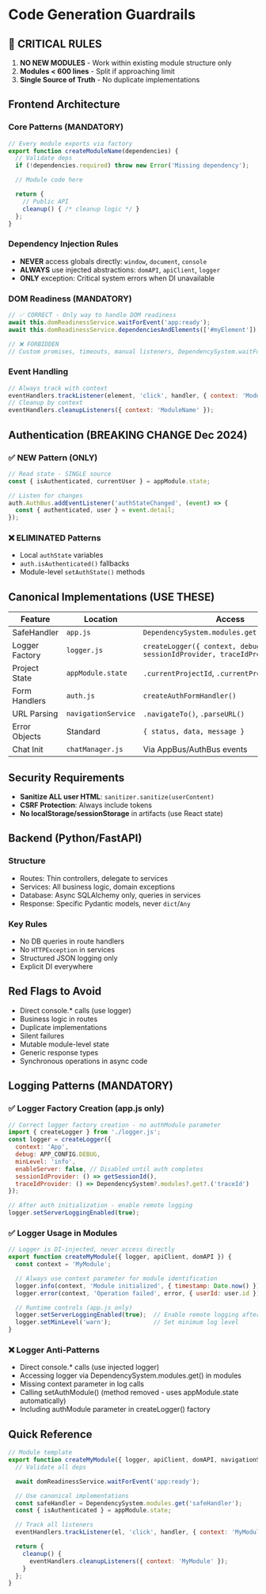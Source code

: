 # Code Generation Guardrails

## 🚨 CRITICAL RULES
1. **NO NEW MODULES** - Work within existing module structure only
2. **Modules < 600 lines** - Split if approaching limit
3. **Single Source of Truth** - No duplicate implementations

## Frontend Architecture

### Core Patterns (MANDATORY)
```javascript
// Every module exports via factory
export function createModuleName(dependencies) {
  // Validate deps
  if (!dependencies.required) throw new Error('Missing dependency');

  // Module code here

  return {
    // Public API
    cleanup() { /* cleanup logic */ }
  };
}
```

### Dependency Injection Rules
- **NEVER** access globals directly: `window`, `document`, `console`
- **ALWAYS** use injected abstractions: `domAPI`, `apiClient`, `logger`
- **ONLY** exception: Critical system errors when DI unavailable

### DOM Readiness (MANDATORY)
```javascript
// ✅ CORRECT - Only way to handle DOM readiness
await this.domReadinessService.waitForEvent('app:ready');
await this.domReadinessService.dependenciesAndElements(['#myElement']);

// ❌ FORBIDDEN
// Custom promises, timeouts, manual listeners, DependencySystem.waitFor()
```

### Event Handling
```javascript
// Always track with context
eventHandlers.trackListener(element, 'click', handler, { context: 'ModuleName' });
// Cleanup by context
eventHandlers.cleanupListeners({ context: 'ModuleName' });
```

## Authentication (BREAKING CHANGE Dec 2024)

### ✅ NEW Pattern (ONLY)
```javascript
// Read state - SINGLE source
const { isAuthenticated, currentUser } = appModule.state;

// Listen for changes
auth.AuthBus.addEventListener('authStateChanged', (event) => {
  const { authenticated, user } = event.detail;
});
```

### ❌ ELIMINATED Patterns
- Local `authState` variables
- `auth.isAuthenticated()` fallbacks
- Module-level `setAuthState()` methods

## Canonical Implementations (USE THESE)

| Feature | Location | Access |
|---------|----------|---------|
| SafeHandler | `app.js` | `DependencySystem.modules.get('safeHandler')` |
| Logger Factory | `logger.js` | `createLogger({ context, debug, minLevel, sessionIdProvider, traceIdProvider })` |
| Project State | `appModule.state` | `.currentProjectId`, `.currentProject` |
| Form Handlers | `auth.js` | `createAuthFormHandler()` |
| URL Parsing | `navigationService` | `.navigateTo()`, `.parseURL()` |
| Error Objects | Standard | `{ status, data, message }` |
| Chat Init | `chatManager.js` | Via AppBus/AuthBus events |

## Security Requirements
- **Sanitize ALL user HTML**: `sanitizer.sanitize(userContent)`
- **CSRF Protection**: Always include tokens
- **No localStorage/sessionStorage** in artifacts (use React state)

## Backend (Python/FastAPI)

### Structure
- Routes: Thin controllers, delegate to services
- Services: All business logic, domain exceptions
- Database: Async SQLAlchemy only, queries in services
- Response: Specific Pydantic models, never `dict`/`Any`

### Key Rules
- No DB queries in route handlers
- No `HTTPException` in services
- Structured JSON logging only
- Explicit DI everywhere

## Red Flags to Avoid
- Direct console.* calls (use logger)
- Business logic in routes
- Duplicate implementations
- Silent failures
- Mutable module-level state
- Generic response types
- Synchronous operations in async code

## Logging Patterns (MANDATORY)

### ✅ Logger Factory Creation (app.js only)
```javascript
// Correct logger factory creation - no authModule parameter
import { createLogger } from './logger.js';
const logger = createLogger({
  context: 'App',
  debug: APP_CONFIG.DEBUG,
  minLevel: 'info',
  enableServer: false, // Disabled until auth completes
  sessionIdProvider: () => getSessionId(),
  traceIdProvider: () => DependencySystem?.modules?.get?.('traceId')
});

// After auth initialization - enable remote logging
logger.setServerLoggingEnabled(true);
```

### ✅ Logger Usage in Modules
```javascript
// Logger is DI-injected, never access directly
export function createMyModule({ logger, apiClient, domAPI }) {
  const context = 'MyModule';

  // Always use context parameter for module identification
  logger.info(context, 'Module initialized', { timestamp: Date.now() });
  logger.error(context, 'Operation failed', error, { userId: user.id });

  // Runtime controls (app.js only)
  logger.setServerLoggingEnabled(true);  // Enable remote logging after auth
  logger.setMinLevel('warn');            // Set minimum log level
}
```

### ❌ Logger Anti-Patterns
- Direct console.* calls (use injected logger)
- Accessing logger via DependencySystem.modules.get() in modules
- Missing context parameter in log calls
- Calling setAuthModule() (method removed - uses appModule.state automatically)
- Including authModule parameter in createLogger() factory

## Quick Reference
```javascript
// Module template
export function createMyModule({ logger, apiClient, domAPI, navigationService, domReadinessService, eventHandlers, sanitizer }) {
  // Validate all deps

  await domReadinessService.waitForEvent('app:ready');

  // Use canonical implementations
  const safeHandler = DependencySystem.modules.get('safeHandler');
  const { isAuthenticated } = appModule.state;

  // Track all listeners
  eventHandlers.trackListener(el, 'click', handler, { context: 'MyModule' });

  return {
    cleanup() {
      eventHandlers.cleanupListeners({ context: 'MyModule' });
    }
  };
}
```
